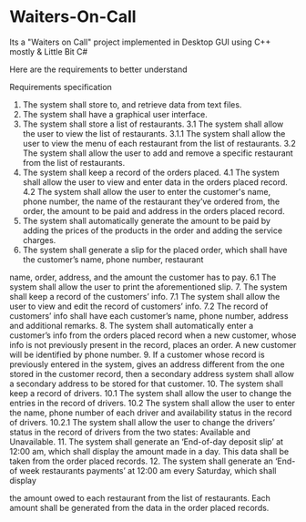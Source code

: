 # Waiters-On-Call
Its a "Waiters on Call" project implemented in Desktop GUI using C++ mostly &amp; Little Bit C#

Here are the requirements to better understand

Requirements specification

1. The system shall store to, and retrieve data from text files.
2. The system shall have a graphical user interface.
3. The system shall store a list of restaurants.
3.1 The system shall allow the user to view the list of
restaurants.
3.1.1 The system shall allow the user to view the menu of
each restaurant from the list of restaurants.
3.2 The system shall allow the user to add and remove a
specific restaurant from the list of restaurants.
4. The system shall keep a record of the orders placed.
4.1 The system shall allow the user to view and enter data in
the orders placed record.
4.2 The system shall allow the user to enter the customer&#39;s
name, phone number, the name of the restaurant they’ve
ordered from, the order, the amount to be paid and address
in the orders placed record.
5. The system shall automatically generate the amount to be
paid by adding the prices of the products in the order and
adding the service charges.
6. The system shall generate a slip for the placed order, which
shall have the customer’s name, phone number, restaurant

name, order, address, and the amount the customer has to
pay.
6.1 The system shall allow the user to print the
aforementioned slip.
7. The system shall keep a record of the customers’ info.
7.1 The system shall allow the user to view and edit the
record of customers’ info.
7.2 The record of customers’ info shall have each customer’s
name, phone number, address and additional remarks.
8. The system shall automatically enter a customer’s info from
the orders placed record when a new customer, whose info is
not previously present in the record, places an order. A new
customer will be identified by phone number.
9. If a customer whose record is previously entered in the
system, gives an address different from the one stored in the
customer record, then a secondary address system shall
allow a secondary address to be stored for that customer.
10. The system shall keep a record of drivers.
10.1 The system shall allow the user to change the entries in
the record of drivers.
10.2 The system shall allow the user to enter the name,
phone number of each driver and availability status in the
record of drivers.
10.2.1 The system shall allow the user to change the drivers’
status in the record of drivers from the two states: Available
and Unavailable.
11. The system shall generate an ‘End-of-day deposit slip’
at 12:00 am, which shall display the amount made in a day.
This data shall be taken from the order placed records.
12. The system shall generate an ‘End-of week restaurants
payments’ at 12:00 am every Saturday, which shall display

the amount owed to each restaurant from the list of
restaurants. Each amount shall be generated from the data in
the order placed records.
